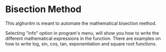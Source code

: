 # Bisection Method

This alghoritm is meant to automate the mathematical bisection method.

Selecting "info" option in program's menu, will show you how to write the different mathematical expressions in the function. There are examples on how to write log, sin, cos, tan, exponentiation and square root functions.
